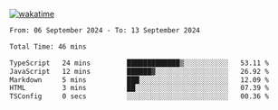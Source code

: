[![wakatime](https://wakatime.com/badge/user/702d7a0d-6421-40c6-be4d-9b18f6ca91d5.svg)](https://wakatime.com/@702d7a0d-6421-40c6-be4d-9b18f6ca91d5)

<!--START_SECTION:waka-->

```txt
From: 06 September 2024 - To: 13 September 2024

Total Time: 46 mins

TypeScript   24 mins         █████████████▒░░░░░░░░░░░   53.11 %
JavaScript   12 mins         ██████▓░░░░░░░░░░░░░░░░░░   26.92 %
Markdown     5 mins          ███░░░░░░░░░░░░░░░░░░░░░░   12.09 %
HTML         3 mins          ██░░░░░░░░░░░░░░░░░░░░░░░   07.39 %
TSConfig     0 secs          ░░░░░░░░░░░░░░░░░░░░░░░░░   00.36 %
```

<!--END_SECTION:waka-->